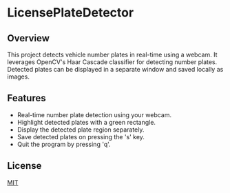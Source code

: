 # LicensePlateDetector

## Overview
This project detects vehicle number plates in real-time using a webcam. It leverages OpenCV's Haar Cascade classifier for detecting number plates. Detected plates can be displayed in a separate window and saved locally as images.

## Features
- Real-time number plate detection using your webcam.
- Highlight detected plates with a green rectangle.
- Display the detected plate region separately.
- Save detected plates on pressing the 's' key.
- Quit the program by pressing 'q'.

## License

[MIT](https://choosealicense.com/licenses/mit/)
